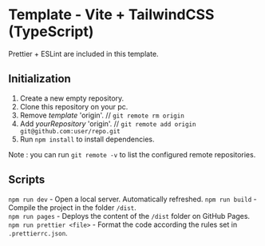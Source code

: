 # Template - Vite + TailwindCSS (TypeScript)

Prettier + ESLint are included in this template.

## Initialization

1. Create a new empty repository.
2. Clone this repository on your pc.
3. Remove _template_ 'origin'. // `git remote rm origin`
4. Add _yourRepository_ 'origin'. // `git remote add origin git@github.com:user/repo.git`
5. Run `npm install` to install dependencies.

Note : you can run `git remote -v` to list the configured remote repositories.

## Scripts

`npm run dev` - Open a local server. Automatically refreshed. 
`npm run build` - Compile the project in the folder `/dist`.  
`npm run pages` - Deploys the content of the `/dist` folder on GitHub Pages.  
`npm run prettier <file>` - Format the code according the rules set in `.prettierrc.json`.  
